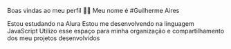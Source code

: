 Boas vindas ao meu perfil 💙💙
Meu nome é #Guilherme Aires

Estou estudando na Alura
Estou me desenvolvendo na linguagem JavaScript
Utilizo esse espaço para minha organização e compartilhamento dos meu projetos desenvolvidos

